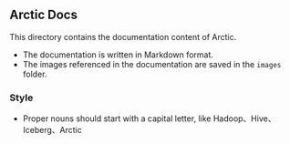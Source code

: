## Arctic Docs

This directory contains the documentation content of Arctic.

* The documentation is written in Markdown format.
* The images referenced in the documentation are saved in the `images` folder.

### Style
* Proper nouns should start with a capital letter, like Hadoop、Hive、Iceberg、Arctic